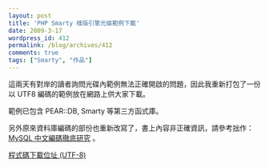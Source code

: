 ```yaml
---
layout: post
title: 'PHP Smarty 樣版引擎光碟範例下載'
date: 2009-3-17
wordpress_id: 412
permalink: /blog/archives/412
comments: true
tags: ["Smarty", "作品"]
---
```


這兩天有對岸的讀者詢問光碟內範例無法正確開啟的問題，因此我重新打包了一份以 UTF8 編碼的範例放在網路上供大家下載。

範例已包含 PEAR::DB, Smarty 等第三方函式庫。

另外原來資料庫編碼的部份也重新改寫了，書上內容非正確資訊，請參考拙作：[MySQL 中文編碼徹底研究](http://www.jaceju.net/blog/archives/116) 。

[程式碼下載位址 (UTF-8) ](/resources/smarty_book/utf8.zip)
